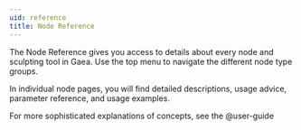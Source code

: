 ```yaml
---
uid: reference
title: Node Reference
---
```


The Node Reference gives you access to details about every node and sculpting tool in Gaea. Use the top menu to navigate the different node type groups.

In individual node pages, you will find detailed descriptions, usage advice, parameter reference, and usage examples.

For more sophisticated explanations of concepts, see the @user-guide